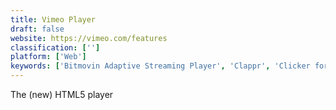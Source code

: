 ```yaml
---
title: Vimeo Player
draft: false 
website: https://vimeo.com/features
classification: ['']
platform: ['Web']
keywords: ['Bitmovin Adaptive Streaming Player', 'Clappr', 'Clicker for Netflix', 'IINA', 'JW Player', 'Leanflix', 'MPV', 'PlayTray', 'Plyr', 'Rocumentaries', 'Screen', 'The Netflix Switch', 'VLC Media Player', 'VLC for Apple TV', 'VLC for Mobile', 'VideoJS', 'Videoloupe for Mac', 'Wistia']
---
```

The (new) HTML5 player